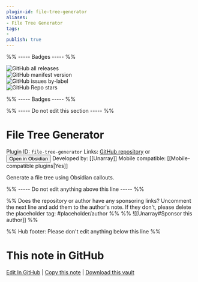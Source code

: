 ```yaml
---
plugin-id: file-tree-generator
aliases:
- File Tree Generator
tags: 
- 
publish: true
---
```


%% ----- Badges ----- %%

![GitHub all releases](https://img.shields.io/github/downloads/Unarray/FileTreeGenerator/total?color=573E7A&logo=github&style=for-the-badge)   
![GitHub manifest version](https://img.shields.io/github/manifest-json/v/Unarray/FileTreeGenerator?color=573E7A&logo=github&style=for-the-badge)   
![GitHub issues by-label](https://img.shields.io/github/issues/Unarray/FileTreeGenerator/help%20wanted?color=573E7A&logo=github&style=for-the-badge)   
![GitHub Repo stars](https://img.shields.io/github/stars/Unarray/FileTreeGenerator?color=573E7A&logo=github&style=for-the-badge)

%% ----- Badges ----- %%

%% ----- Do not edit this section ----- %%

# File Tree Generator

Plugin ID: `file-tree-generator`
Links: [GitHub repository](https://github.com/Unarray/FileTreeGenerator) or [<button id=HH>Open in Obsidian</button>](obsidian://show-plugin?id=file-tree-generator)
Developed by: [[Unarray]]
Mobile compatible: [[Mobile-compatible plugins|Yes]]

Generate a file tree using Obsidian callouts.

%% ----- Do not edit anything above this line ----- %% 

%% Does the repository or author have any sponsoring links? Uncomment the next line and add them to the author's note. If they don't, please delete the placeholder tag: #placeholder/author %%
%% ![[Unarray#Sponsor this author]] %%

%% Hub footer: Please don't edit anything below this line %%

# This note in GitHub

<span class="git-footer">[Edit In GitHub](https://github.dev/obsidian-community/obsidian-hub/blob/main/02%20-%20Community%20Expansions/02.05%20All%20Community%20Expansions/Plugins/file-tree-generator.md "git-hub-edit-note") | [Copy this note](https://raw.githubusercontent.com/obsidian-community/obsidian-hub/main/02%20-%20Community%20Expansions/02.05%20All%20Community%20Expansions/Plugins/file-tree-generator.md "git-hub-copy-note") | [Download this vault](https://github.com/obsidian-community/obsidian-hub/archive/refs/heads/main.zip "git-hub-download-vault") </span>
